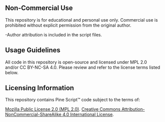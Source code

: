 ## Non-Commercial Use
This repository is for educational and personal use only. Commercial use is prohibited without explicit permission from the original author.

-Author attribution is included in the script files.

## Usage Guidelines
All code in this repository is open-source and licensed under MPL 2.0 and/or CC BY-NC-SA 4.0. Please review and refer to the license terms listed below.

## Licensing Information
This repository contains Pine Script™ code subject to the terms of:

[Mozilla Public License 2.0 (MPL 2.0)](https://mozilla.org/MPL/2.0/). 
[Creative Commons Attribution-NonCommercial-ShareAlike 4.0 International License](https://creativecommons.org/licenses/by-nc-sa/4.0/).
